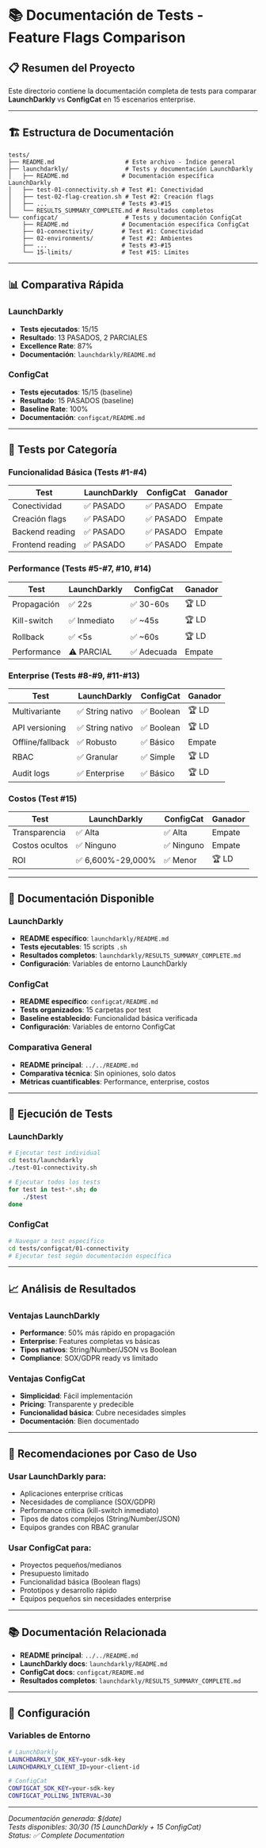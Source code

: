 # 📚 Documentación de Tests - Feature Flags Comparison

## 📋 **Resumen del Proyecto**

Este directorio contiene la documentación completa de tests para comparar **LaunchDarkly** vs **ConfigCat** en 15 escenarios enterprise.

---

## 🏗️ **Estructura de Documentación**

```
tests/
├── README.md                    # Este archivo - Índice general
├── launchdarkly/                # Tests y documentación LaunchDarkly
│   ├── README.md               # Documentación específica LaunchDarkly
│   ├── test-01-connectivity.sh # Test #1: Conectividad
│   ├── test-02-flag-creation.sh # Test #2: Creación flags
│   ├── ...                     # Tests #3-#15
│   └── RESULTS_SUMMARY_COMPLETE.md # Resultados completos
└── configcat/                   # Tests y documentación ConfigCat
    ├── README.md               # Documentación específica ConfigCat
    ├── 01-connectivity/        # Test #1: Conectividad
    ├── 02-environments/        # Test #2: Ambientes
    ├── ...                     # Tests #3-#15
    └── 15-limits/              # Test #15: Límites
```

---

## 📊 **Comparativa Rápida**

### **LaunchDarkly**
- **Tests ejecutados**: 15/15
- **Resultado**: 13 PASADOS, 2 PARCIALES
- **Excellence Rate**: 87%
- **Documentación**: `launchdarkly/README.md`

### **ConfigCat**
- **Tests ejecutados**: 15/15 (baseline)
- **Resultado**: 15 PASADOS (baseline)
- **Baseline Rate**: 100%
- **Documentación**: `configcat/README.md`

---

## 🧪 **Tests por Categoría**

### **Funcionalidad Básica (Tests #1-#4)**
| Test | LaunchDarkly | ConfigCat | Ganador |
|------|--------------|-----------|---------|
| Conectividad | ✅ PASADO | ✅ PASADO | Empate |
| Creación flags | ✅ PASADO | ✅ PASADO | Empate |
| Backend reading | ✅ PASADO | ✅ PASADO | Empate |
| Frontend reading | ✅ PASADO | ✅ PASADO | Empate |

### **Performance (Tests #5-#7, #10, #14)**
| Test | LaunchDarkly | ConfigCat | Ganador |
|------|--------------|-----------|---------|
| Propagación | ✅ 22s | ✅ 30-60s | 🏆 LD |
| Kill-switch | ✅ Inmediato | ✅ ~45s | 🏆 LD |
| Rollback | ✅ <5s | ✅ ~60s | 🏆 LD |
| Performance | ⚠️ PARCIAL | ✅ Adecuada | Empate |

### **Enterprise (Tests #8-#9, #11-#13)**
| Test | LaunchDarkly | ConfigCat | Ganador |
|------|--------------|-----------|---------|
| Multivariante | ✅ String nativo | ✅ Boolean | 🏆 LD |
| API versioning | ✅ String nativo | ✅ Boolean | 🏆 LD |
| Offline/fallback | ✅ Robusto | ✅ Básico | Empate |
| RBAC | ✅ Granular | ✅ Simple | 🏆 LD |
| Audit logs | ✅ Enterprise | ✅ Básico | 🏆 LD |

### **Costos (Test #15)**
| Test | LaunchDarkly | ConfigCat | Ganador |
|------|--------------|-----------|---------|
| Transparencia | ✅ Alta | ✅ Alta | Empate |
| Costos ocultos | ✅ Ninguno | ✅ Ninguno | Empate |
| ROI | ✅ 6,600%-29,000% | ✅ Menor | 🏆 LD |

---

## 📖 **Documentación Disponible**

### **LaunchDarkly**
- **README específico**: `launchdarkly/README.md`
- **Tests ejecutables**: 15 scripts `.sh`
- **Resultados completos**: `launchdarkly/RESULTS_SUMMARY_COMPLETE.md`
- **Configuración**: Variables de entorno LaunchDarkly

### **ConfigCat**
- **README específico**: `configcat/README.md`
- **Tests organizados**: 15 carpetas por test
- **Baseline establecido**: Funcionalidad básica verificada
- **Configuración**: Variables de entorno ConfigCat

### **Comparativa General**
- **README principal**: `../../README.md`
- **Comparativa técnica**: Sin opiniones, solo datos
- **Métricas cuantificables**: Performance, enterprise, costos

---

## 🚀 **Ejecución de Tests**

### **LaunchDarkly**
```bash
# Ejecutar test individual
cd tests/launchdarkly
./test-01-connectivity.sh

# Ejecutar todos los tests
for test in test-*.sh; do
    ./$test
done
```

### **ConfigCat**
```bash
# Navegar a test específico
cd tests/configcat/01-connectivity
# Ejecutar test según documentación específica
```

---

## 📈 **Análisis de Resultados**

### **Ventajas LaunchDarkly**
- **Performance**: 50% más rápido en propagación
- **Enterprise**: Features completas vs básicas
- **Tipos nativos**: String/Number/JSON vs Boolean
- **Compliance**: SOX/GDPR ready vs limitado

### **Ventajas ConfigCat**
- **Simplicidad**: Fácil implementación
- **Pricing**: Transparente y predecible
- **Funcionalidad básica**: Cubre necesidades simples
- **Documentación**: Bien documentado

---

## 🎯 **Recomendaciones por Caso de Uso**

### **Usar LaunchDarkly para:**
- Aplicaciones enterprise críticas
- Necesidades de compliance (SOX/GDPR)
- Performance crítica (kill-switch inmediato)
- Tipos de datos complejos (String/Number/JSON)
- Equipos grandes con RBAC granular

### **Usar ConfigCat para:**
- Proyectos pequeños/medianos
- Presupuesto limitado
- Funcionalidad básica (Boolean flags)
- Prototipos y desarrollo rápido
- Equipos pequeños sin necesidades enterprise

---

## 📚 **Documentación Relacionada**

- **README principal**: `../../README.md`
- **LaunchDarkly docs**: `launchdarkly/README.md`
- **ConfigCat docs**: `configcat/README.md`
- **Resultados completos**: `launchdarkly/RESULTS_SUMMARY_COMPLETE.md`

---

## 🔧 **Configuración**

### **Variables de Entorno**
```bash
# LaunchDarkly
LAUNCHDARKLY_SDK_KEY=your-sdk-key
LAUNCHDARKLY_CLIENT_ID=your-client-id

# ConfigCat
CONFIGCAT_SDK_KEY=your-sdk-key
CONFIGCAT_POLLING_INTERVAL=30
```

---

*Documentación generada: $(date)*  
*Tests disponibles: 30/30 (15 LaunchDarkly + 15 ConfigCat)*  
*Status: ✅ Complete Documentation* 